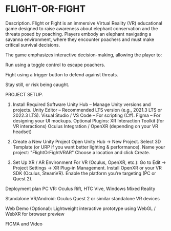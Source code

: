 # FLIGHT-OR-FIGHT

Description.
Flight or Fight is an immersive Virtual Reality (VR) educational game designed to raise awareness about elephant conservation and the threats posed by poaching. Players embody an elephant navigating a savanna environment, where they encounter poachers and must make critical survival decisions.

The game emphasizes interactive decision-making, allowing the player to:

Run using a toggle control to escape poachers.

Fight using a trigger button to defend against threats.

Stay still, or risk being caught.

PROJECT SETUP.
1. Install Required Software
Unity Hub – Manage Unity versions and projects.
Unity Editor – Recommended LTS version (e.g., 2021.3 LTS or 2022.3 LTS).
Visual Studio / VS Code – For scripting (C#).
Figma – For designing your UI mockups.
Optional Plugins:
XR Interaction Toolkit (for VR interactions)
Oculus Integration / OpenXR (depending on your VR headset)

2. Create a New Unity Project
Open Unity Hub → New Project.
Select 3D Template (or URP if you want better lighting & performance).
Name your project: "FlightOrFightVRAR"
Choose a location and click Create.

3. Set Up XR / AR Environment
For VR (Oculus, OpenXR, etc.):
Go to Edit → Project Settings → XR Plug-in Management.
Install OpenXR or your VR SDK (Oculus, SteamVR).
Enable the platform you’re targeting (PC or Quest 2).

Deployment plan 
PC VR: Oculus Rift, HTC Vive, Windows Mixed Reality

Standalone VR/Android: Oculus Quest 2 or similar standalone VR devices

Web Demo (Optional): Lightweight interactive prototype using WebGL / WebXR for browser preview















FIGMA and Video

